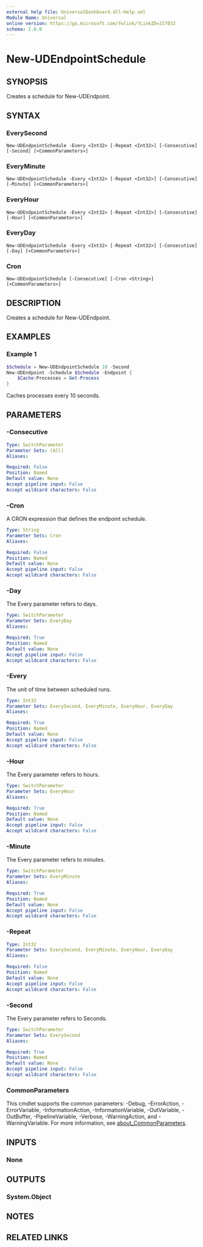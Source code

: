 ```yaml
---
external help file: UniversalDashboard.dll-Help.xml
Module Name: Universal
online version: https://go.microsoft.com/fwlink/?LinkID=217032
schema: 2.0.0
---
```


# New-UDEndpointSchedule

## SYNOPSIS
Creates a schedule for New-UDEndpoint. 

## SYNTAX

### EverySecond
```
New-UDEndpointSchedule -Every <Int32> [-Repeat <Int32>] [-Consecutive] [-Second] [<CommonParameters>]
```

### EveryMinute
```
New-UDEndpointSchedule -Every <Int32> [-Repeat <Int32>] [-Consecutive] [-Minute] [<CommonParameters>]
```

### EveryHour
```
New-UDEndpointSchedule -Every <Int32> [-Repeat <Int32>] [-Consecutive] [-Hour] [<CommonParameters>]
```

### EveryDay
```
New-UDEndpointSchedule -Every <Int32> [-Repeat <Int32>] [-Consecutive] [-Day] [<CommonParameters>]
```

### Cron
```
New-UDEndpointSchedule [-Consecutive] [-Cron <String>] [<CommonParameters>]
```

## DESCRIPTION
Creates a schedule for New-UDEndpoint. 

## EXAMPLES

### Example 1
```powershell
$Schedule = New-UDEndpointSchedule 10 -Second
New-UDEndpoint -Schedule $Schedule -Endpoint {
    $Cache:Processes = Get-Process
}
```

Caches processes every 10 seconds. 

## PARAMETERS

### -Consecutive

```yaml
Type: SwitchParameter
Parameter Sets: (All)
Aliases:

Required: False
Position: Named
Default value: None
Accept pipeline input: False
Accept wildcard characters: False
```

### -Cron
A CRON expression that defines the endpoint schedule. 

```yaml
Type: String
Parameter Sets: Cron
Aliases:

Required: False
Position: Named
Default value: None
Accept pipeline input: False
Accept wildcard characters: False
```

### -Day
The Every parameter refers to days.

```yaml
Type: SwitchParameter
Parameter Sets: EveryDay
Aliases:

Required: True
Position: Named
Default value: None
Accept pipeline input: False
Accept wildcard characters: False
```

### -Every
The unit of time between scheduled runs. 

```yaml
Type: Int32
Parameter Sets: EverySecond, EveryMinute, EveryHour, EveryDay
Aliases:

Required: True
Position: Named
Default value: None
Accept pipeline input: False
Accept wildcard characters: False
```

### -Hour
The Every parameter refers to hours.

```yaml
Type: SwitchParameter
Parameter Sets: EveryHour
Aliases:

Required: True
Position: Named
Default value: None
Accept pipeline input: False
Accept wildcard characters: False
```

### -Minute
The Every parameter refers to minutes. 

```yaml
Type: SwitchParameter
Parameter Sets: EveryMinute
Aliases:

Required: True
Position: Named
Default value: None
Accept pipeline input: False
Accept wildcard characters: False
```

### -Repeat

```yaml
Type: Int32
Parameter Sets: EverySecond, EveryMinute, EveryHour, EveryDay
Aliases:

Required: False
Position: Named
Default value: None
Accept pipeline input: False
Accept wildcard characters: False
```

### -Second
The Every parameter refers to Seconds. 

```yaml
Type: SwitchParameter
Parameter Sets: EverySecond
Aliases:

Required: True
Position: Named
Default value: None
Accept pipeline input: False
Accept wildcard characters: False
```

### CommonParameters
This cmdlet supports the common parameters: -Debug, -ErrorAction, -ErrorVariable, -InformationAction, -InformationVariable, -OutVariable, -OutBuffer, -PipelineVariable, -Verbose, -WarningAction, and -WarningVariable. For more information, see [about_CommonParameters](http://go.microsoft.com/fwlink/?LinkID=113216).

## INPUTS

### None

## OUTPUTS

### System.Object
## NOTES

## RELATED LINKS
